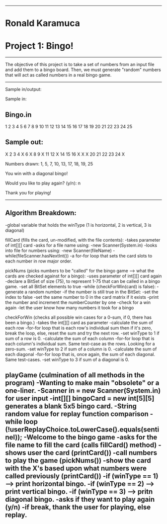 ------------------------------------------------------------------------------------------------------------------------------------

# Ronald Karamuca                                                                 

# Project 1: Bingo!

------------------------------------------------------------------------------------------------------------------------------------

The objective of this project is to take a set of numbers from an input file and add them to a bingo board. 
Then, we must generate "random" numbers that will act as called numbers in a real bingo game. 

------------------------------------------------------------------------------------------------------------------------------------

Sample in/output:

Sample in:

Bingo.in
--------------
 1  2  3  4  5
 6  7  8  9 10
11 12 13 14 15
16 17 18 19 20
21 22 23 24 25


Sample out:
--------------
 X  2  3  4  X
 6  X  8  9  X
11 12  X 14 15
16  X  X  X 20
21 22 23 24  X

Numbers drawn: 1, 5, 7, 10, 13, 17, 18, 19, 25 

You win with a diagonal bingo!

Would you like to play again? (y/n): n

Thank you for playing!

------------------------------------------------------------------------------------------------------------------------------------

## Algorithm Breakdown:

-global variable that holds the winType (1 is horizontal, 2 is vertical, 3 is diagonal)


fillCard (fills the card, un-modified, with the file contents):
-takes parameter of int[][] card
-asks for a file name using: 
	-new Scanner(System.in)
-looks into file for numbers using:
	-new Scanner(fileName)
	-while(fileScanner.hasNextInt())
	-a for-for loop that sets the card slots to each number in row major order.


pickNums (picks numbers to be "called" for the bingo game --> what the cards are checked against for a bingo):
-uses parameter of int[][] card again
-declare a BitSet of size (75), to represent 1-75 that can be called in a bingo game.
	-set all BitSet elements to true
-while (checkForWin(card) is false):
	-generate a random number
	-if the number is still true in the BitSet:
		-set the index to false
		-set the same number to 0 in the card matrix if it exists
		-print the number and increment the numberCounter by one
	-check for a win again
-let the user know how many numbers it took for a bingo


checkForWin (checks all possible win cases for a 0-sum, if 0, there has been a bingo.)
-takes the int[][] card as parameter
-calculate the sum of each row
	-for-for loop that is each row's individual sum then if it's zero, break the loop, else, reset the sum and try the next row.
	-set winType to 1 if sum of a row is 0.
-calculate the sum of each column
	-for-for loop that is each column's individual sum. Same test-case as the rows. Looking for a zero-sum.
	-set winType to 2 if sum of a column is 0.
-calculate the sum of each diagonal
	-for-for loop that is, once again, the sum of each diagonal. Same test-cases. 
	-set winType to 3 if sum of a diagonal is 0.


playGame (culmination of all methods in the program)
-Wanting to make main "obsolete" or a one-liner. 
-Scanner in = new Scanner(System.in) for user input
-int[][] bingoCard = new int[5][5] generates a blank 5x5 bingo card.
-String random value for replay function comparison
-while loop (!userReplayChoice.toLowerCase().equals(sentinel));
	-Welcome to the bingo game
	-asks for the file name to fill the card (calls fillCard() method)
	-shows user the card (printCard())
	-call numbers to play the game (pickNums())
	-show the card with the X's based upon what numbers were called previously (printCard())
	-if (winType == 1) --> print horizontal bingo.
	-if (winType == 2) --> print vertical bingo.
	-if (winType == 3) --> pritn diagonal bingo.
	-asks if they want to play again (y/n)
-if break, thank the user for playing, else replay.
------------------------------------------------------------------------------------------------------------------------------------
	
	
